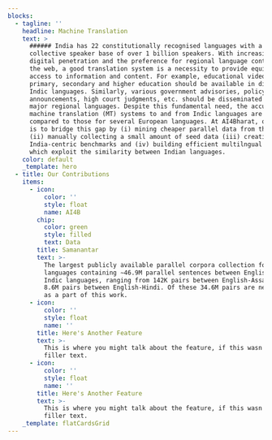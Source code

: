 ```yaml
---
blocks:
  - tagline: ''
    headline: Machine Translation
    text: >
      ###### India has 22 constitutionally recognised languages with a
      collective speaker base of over 1 billion speakers. With increasing
      digital penetration and the preference for regional language content on
      the web, a good translation system is a necessity to provide equitable
      access to information and content. For example, educational videos for
      primary, secondary and higher education should be available in different
      Indic languages. Similarly, various government advisories, policy
      announcements, high court judgments, etc. should be disseminated in all
      major regional languages. Despite this fundamental need, the accuracy of
      machine translation (MT) systems to and from Indic languages are poorer
      compared to those for several European languages. At AI4Bharat, our goal
      is to bridge this gap by (i) mining cheaper parallel data from the web
      (ii) manually collecting a small amount of seed data (iii) creating robust
      India-centric benchmarks and (iv) building efficient multilngual models
      which exploit the similarity between Indian languages.
    color: default
    _template: hero
  - title: Our Contributions
    items:
      - icon:
          color: ''
          style: float
          name: AI4B
        chip:
          color: green
          style: filled
          text: Data
        title: Samanantar
        text: >-
          The largest publicly available parallel corpora collection for Indic
          languages containing ∼46.9M parallel sentences between English and 11
          Indic languages, ranging from 142K pairs between English-Assamese to
          8.6M pairs between English-Hindi. Of these 34.6M pairs are newly mined
          as a part of this work.
      - icon:
          color: ''
          style: float
          name: ''
        title: Here's Another Feature
        text: >-
          This is where you might talk about the feature, if this wasn't just
          filler text.
      - icon:
          color: ''
          style: float
          name: ''
        title: Here's Another Feature
        text: >-
          This is where you might talk about the feature, if this wasn't just
          filler text.
    _template: flatCardsGrid
---
```


